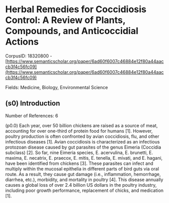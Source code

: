 # Herbal Remedies for Coccidiosis Control: A Review of Plants, Compounds, and Anticoccidial Actions

CorpusID: 18320800 - [https://www.semanticscholar.org/paper/6ad60f6007c46884e12f80a44aaccb3f4c56fc09](https://www.semanticscholar.org/paper/6ad60f6007c46884e12f80a44aaccb3f4c56fc09)

Fields: Medicine, Biology, Environmental Science

## (s0) Introduction
Number of References: 6

(p0.0) Each year, over 50 billion chickens are raised as a source of meat, accounting for over one-third of protein food for humans [1]. However, poultry production is often confronted by avian coccidiosis, flu, and other infectious diseases [1]. Avian coccidiosis is characterized as an infectious protozoan disease caused by gut parasites of the genus Eimeria (Coccidia subclass) [2]. So far, nine Eimeria species, E. acervulina, E. brunetti, E. maxima, E. necatrix, E. praecox, E. mitis, E. tenella, E. mivati, and E. hagani, have been identified from chickens [3]. These parasites can infect and multiply within the mucosal epithelia in different parts of bird guts via oral route. As a result, they cause gut damage (i.e., inflammation, hemorrhage, diarrhea, etc.), morbidity, and mortality in poultry [4]. This disease annually causes a global loss of over 2.4 billion US dollars in the poultry industry, including poor growth performance, replacement of chicks, and medication [1].
